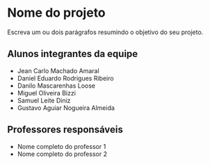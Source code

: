 # Nome do projeto
Escreva um ou dois parágrafos resumindo o objetivo do seu projeto.

## Alunos integrantes da equipe

* Jean Carlo Machado Amaral
* Daniel Eduardo Rodrigues Ribeiro
* Danilo Mascarenhas Loose
* Miguel Oliveira Bizzi
* Samuel Leite Diniz
* Gustavo Aguiar Nogueira Almeida

## Professores responsáveis

* Nome completo do professor 1
* Nome completo do professor 2

